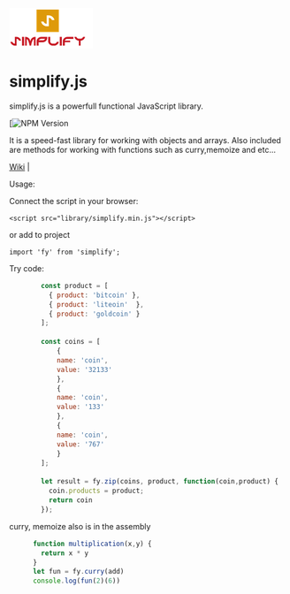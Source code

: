 ![alt text](logo.png)
# simplify.js
simplify.js is a powerfull functional JavaScript library.

[![NPM Version][npm-url]



It is a speed-fast library for working with objects and arrays.
Also included are methods for working with functions such as curry,memoize and etc...


[npm-url]: https://img.shields.io/npm/dw/simplifyjs.svg
[Wiki](https://github.com/Yuricoden/simplify-dev/wiki/Methods "review methods") |



Usage:

Connect the script in your browser:
```
<script src="library/simplify.min.js"></script>
```
or add to project 

```
import 'fy' from 'simplify';
```

Try code:
```javascript
        const product = [
          { product: 'bitcoin' },
          { product: 'liteoin'  },
          { product: 'goldcoin' }
        ];

        const coins = [
            {
            name: 'coin',
            value: '32133'
            },
            {
            name: 'coin',
            value: '133'
            },
            {
            name: 'coin',
            value: '767'
            }
        ];

        let result = fy.zip(coins, product, function(coin,product) {
          coin.products = product;
          return coin
        });
```
curry, memoize also is in the assembly

```javascript
      function multiplication(x,y) {
        return x * y
      }
      let fun = fy.curry(add)
      console.log(fun(2)(6))

```





